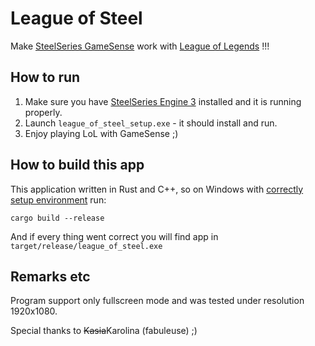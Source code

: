# League of Steel

Make [SteelSeries GameSense](https://steelseries.com/engine/apps) work with [League of Legends](https://leagueoflegends.com/) !!!

## How to run

1. Make sure you have [SteelSeries Engine 3](https://steelseries.com/engine) installed and it is running properly.
2. Launch ```league_of_steel_setup.exe``` - it should install and run.
3. Enjoy playing LoL with GameSense ;)

## How to build this app

This application written in Rust and C++, so on Windows with [correctly setup environment](https://rustup.rs/) run:

    cargo build --release

And if every thing went correct you will find app in ```target/release/league_of_steel.exe```

## Remarks etc

Program support only fullscreen mode and was tested under resolution 1920x1080.

Special thanks to ~~Kasia~~Karolina (fabuleuse) ;)
